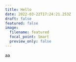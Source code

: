 ```yaml
---
title: Hello
date: 2022-03-22T17:24:21.253Z
draft: false
featured: false
image:
  filename: featured
  focal_point: Smart
  preview_only: false
---
```

aa